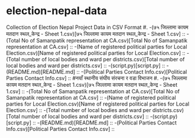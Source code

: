# election-nepal-data
Collection of Election Nepal Project Data in CSV Format
#.
-(७५ जिल्लामा कायम मतदान स्थल_केन्द्र - Sheet 1.csv)[७५ जिल्लामा कायम मतदान स्थल_केन्द्र - Sheet 1.csv] :: 
-(Total No of Samanpatik representation at CA.csv)[Total No of Samanpatik representation at CA.csv] :: 
-(Name of registered political parties for Local Election.csv)[Name of registered political parties for Local Election.csv] :: 
-(Total number of local bodies and ward per districts.csv)[Total number of local bodies and ward per districts.csv] :: 
-(script.py)[script.py] :: 
-(README.md)[README.md] :: 
-(Political Parties Contact Info.csv)[Political Parties Contact Info.csv] :: 
#नयाँ स्थानीय संघीय संरचना र वडा विभाजन
#.
-(७५ जिल्लामा कायम मतदान स्थल_केन्द्र - Sheet 1.csv)[७५ जिल्लामा कायम मतदान स्थल_केन्द्र - Sheet 1.csv] :: 
-(Total No of Samanpatik representation at CA.csv)[Total No of Samanpatik representation at CA.csv] :: 
-(Name of registered political parties for Local Election.csv)[Name of registered political parties for Local Election.csv] :: 
-(Total number of local bodies and ward per districts.csv)[Total number of local bodies and ward per districts.csv] :: 
-(script.py)[script.py] :: 
-(README.md)[README.md] :: 
-(Political Parties Contact Info.csv)[Political Parties Contact Info.csv] :: 
